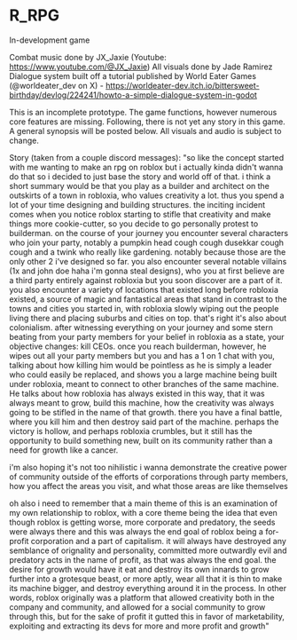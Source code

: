 # R_RPG
In-development game

Combat music done by JX_Jaxie (Youtube: https://www.youtube.com/@JX_Jaxie)
All visuals done by Jade Ramirez
Dialogue system built off a tutorial published by World Eater Games (@worldeater_dev on X) - https://worldeater-dev.itch.io/bittersweet-birthday/devlog/224241/howto-a-simple-dialogue-system-in-godot

This is an incomplete prototype. The game functions, however numerous core features are missing. Following, there is not yet any story in this game. A general synopsis will be posted below. All visuals and audio is subject to change.

Story (taken from a couple discord messages):
"so like the concept started with me wanting to make an rpg on roblox but i actually kinda didn't wanna do that so i decided to just base the story and world off of that. i think a short summary would be that you play as a builder and architect on the outskirts of a town in robloxia, who values creativity a lot. thus you spend a lot of your time designing and building structures. the inciting incident comes when you notice roblox starting to stifle that creativity and make things more cookie-cutter, so you decide to go personally protest to builderman. on the course of your journey you encounter several characters who join your party, notably a pumpkin head cough cough dusekkar cough cough and a twink who really like gardening. notably because those are the only other 2 i've designed so far. you also encounter several notable villains (1x and john doe haha i'm gonna steal designs), who you at first believe are a third party entirely against robloxia but you soon discover are a part of it. you also encounter a variety of locations that existed long before robloxia existed, a source of magic and fantastical areas that stand in contrast to the towns and cities you started in, with robloxia slowly wiping out the people living there and placing suburbs and cities on top. that's right it's also about colonialism. after witnessing everything on your journey and some stern beating from your party members for your belief in robloxia as a state, your objective changes: kill CEOs. once you reach builderman, however, he wipes out all your party members but you and has a 1 on 1 chat with you, talking about how killing him would be pointless as he is simply a leader who could easily be replaced, and shows you a large machine being built under robloxia, meant to connect to other branches of the same machine. He talks about how robloxia has always existed in this way, that it was always meant to grow, build this machine, how the creativity was always going to be stifled in the name of that growth. there you have a final battle, where you kill him and then destroy said part of the machine. perhaps the victory is hollow, and perhaps robloxia crumbles, but it still has the opportunity to build something new, built on its community rather than a need for growth like a cancer.

i'm also hoping it's not too nihilistic i wanna demonstrate the creative power of community outside of the efforts of corporations through party members, how you affect the areas you visit, and what those areas are like themselves

oh also i need to remember that a main theme of this is an examination of my own relationship to roblox, with a core theme being the idea that even though roblox is getting worse, more corporate and predatory, the seeds were always there and this was always the end goal of roblox being a for-profit corporation and a part of capitalism. it will always have destroyed any semblance of orignality and personality, committed more outwardly evil and predatory acts in the name of profit, as that was always the end goal. the desire for growth would have it eat and destroy its own innards to grow further into a grotesque beast, or more aptly, wear all that it is thin to make its machine bigger, and destroy everything around it in the process. In other words, roblox originally was a platform that allowed creativity both in the company and community, and allowed for a social community to grow through this, but for the sake of profit it gutted this in favor of marketability, exploiting and extracting its devs for more and more profit and growth"
